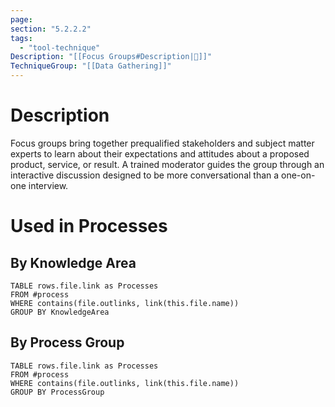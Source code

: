 ```yaml
---
page:
section: "5.2.2.2"
tags:
  - "tool-technique"
Description: "[[Focus Groups#Description|📝]]"
TechniqueGroup: "[[Data Gathering]]"
---
```

# Description
Focus groups bring together prequalified stakeholders and subject matter experts to learn about their expectations and attitudes about a proposed product, service, or result. A trained moderator guides the group through an interactive discussion designed to be more conversational than a one-on-one interview.
# Used in Processes
## By Knowledge Area
```dataview
TABLE rows.file.link as Processes
FROM #process 
WHERE contains(file.outlinks, link(this.file.name))
GROUP BY KnowledgeArea
```
## By Process Group
```dataview
TABLE rows.file.link as Processes
FROM #process 
WHERE contains(file.outlinks, link(this.file.name))
GROUP BY ProcessGroup
```

